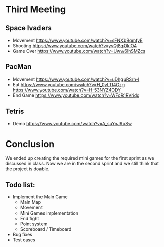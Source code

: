 # Third Meeting 

## Space Ivaders
- Movement
  https://www.youtube.com/watch?v=sFNXbBqmfyE
- Shooting
  https://www.youtube.com/watch?v=yvQj8qOkIO4
- Game Over
  https://www.youtube.com/watch?v=Uww6IhSMZcs
  
## PacMan
- Movement
  https://www.youtube.com/watch?v=uDhguRSrh-I
- Eat 
  https://www.youtube.com/watch?v=H_0yLTI4Gzg
  https://www.youtube.com/watch?v=H-53NYZ4ODY
- End Game 
  https://www.youtube.com/watch?v=WFoR1RVridg
  
## Tetris
- Demo 
  https://www.youtube.com/watch?v=A_suYnJ9xSw
  
# Conclusion 
We ended up creating the required mini games for the first sprint as we discussed in class. 
Now we are in the second sprint and we still think that the project is doable. 

## Todo list:
- Implement the Main Game
  - Main Map 
  - Movement 
  - Mini Games implementation 
  - End fight 
  - Point system 
  - Scoreboard / Timeboard 
- Bug fixes 
- Test cases 
